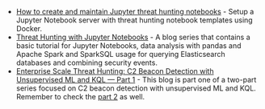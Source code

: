 * [How to create and maintain Jupyter threat hunting notebooks](https://expel.io/blog/how-to-create-maintain-jupyter-threat-hunting-notebooks/) - Setup a Jupyter Notebook server with threat hunting notebook templates using Docker.
* [Threat Hunting with Jupyter Notebooks](https://posts.specterops.io/threat-hunting-with-jupyter-notebooks-part-1-your-first-notebook-9a99a781fde7) - A blog series that contains a basic tutorial for Jupyter Notebooks, data analysis with pandas and Apache Spark and SparkSQL usage for querying Elasticsearch databases and combining security events.
* [Enterprise Scale Threat Hunting: C2 Beacon Detection with Unsupervised ML and KQL — Part 1](https://posts.bluraven.io/enterprise-scale-threat-hunting-network-beacon-detection-with-unsupervised-machine-learning-and-277c4c30304f) - This blog is part one of a two-part series focused on C2 beacon detection with unsupervised ML and KQL. Remember to check the [part 2](https://posts.bluraven.io/enterprise-scale-threat-hunting-network-beacon-detection-with-unsupervised-ml-and-kql-part-2-bff46cfc1e7e) as well.
